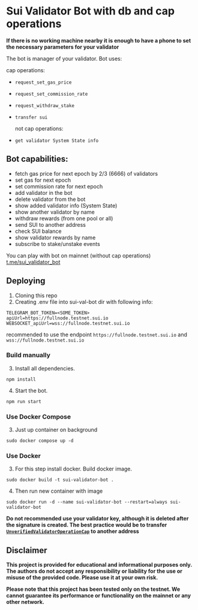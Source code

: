 # Sui Validator Bot with db and cap operations

**If there is no working machine nearby it is enough to have a phone to set the necessary parameters for your
validator**

The bot is manager of your validator. Bot uses:

cap operations:

- `request_set_gas_price`
- `request_set_commission_rate`
- `request_withdraw_stake`
- `transfer sui`

  not cap operations:

- `get validator System State info`

## Bot capabilities:

- fetch gas price for next epoch by 2/3 (6666) of validators
- set gas for next epoch
- set commission rate for next epoch
- add validator in the bot
- delete validator from the bot
- show added validator info (System State)
- show another validator by name
- withdraw rewards (from one pool or all)
- send SUI to another address
- check SUI balance
- show validator rewards by name
- subscribe to stake/unstake events

You can play with bot on mainnet (without cap operations) [t.me/sui_validator_bot](https://t.me/sui_validator_bot)

## Deploying

1. Cloning this repo
2. Creating .env file into sui-val-bot dir with following info:

```
TELEGRAM_BOT_TOKEN=<SOME_TOKEN>
apiUrl=https://fullnode.testnet.sui.io
WEBSOCKET_apiUrl=wss://fullnode.testnet.sui.io
```

recommended to use the endpoint `https://fullnode.testnet.sui.io` and `wss://fullnode.testnet.sui.io`

### Build manually

3. Install all dependencies.

```
npm install
```

4. Start the bot.

```
npm run start
```

### Use Docker Compose

3. Just up container on background

```
sudo docker compose up -d
```

### Use Docker

3. For this step install docker. Build docker image.

```
sudo docker build -t sui-validator-bot .
```

4. Then run new container with image

```
sudo docker run -d --name sui-validator-bot --restart=always sui-validator-bot
```

**Do not recommended use your validator key, although it is deleted after the signature is created. The best practice
would be to transfer
[`UnverifiedValidatorOperationCap`](https://github.com/MystenLabs/sui/blob/main/nre/sui_for_node_operators.md#operation-cap)
to another address**

## Disclaimer

**This project is provided for educational and informational purposes only. The authors do not accept any responsibility
or liability for the use or misuse of the provided code. Please use it at your own risk.**

**Please note that this project has been tested only on the testnet. We cannot guarantee its performance or
functionality on the mainnet or any other network.**
